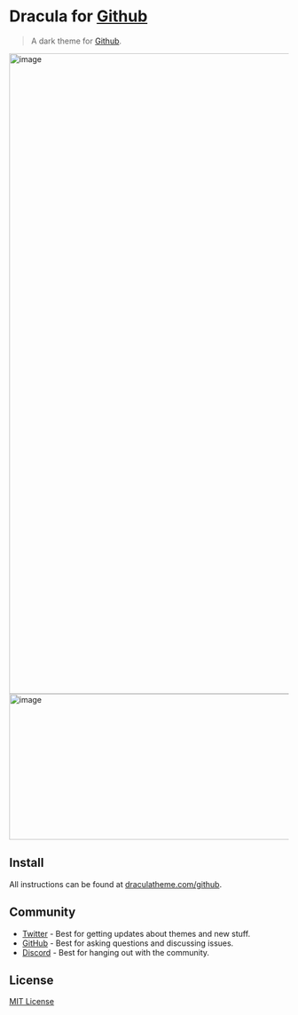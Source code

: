 # Dracula for [Github](https://github.com)

> A dark theme for [Github](https://github.com).

<img width="1900" height="1155" alt="image" src="https://github.com/user-attachments/assets/83d9db38-d477-4d9d-ab1d-6f1cf1151cc7" />


<img width="942" height="263" alt="image" src="https://github.com/user-attachments/assets/a538846f-0f19-4ff5-b21a-2e411dd44b23" />


## Install

All instructions can be found at [draculatheme.com/github](https://draculatheme.com/github).

## Community

- [Twitter](https://twitter.com/draculatheme) - Best for getting updates about themes and new stuff.
- [GitHub](https://github.com/dracula/dracula-theme/discussions) - Best for asking questions and
  discussing issues.
- [Discord](https://draculatheme.com/discord-invite) - Best for hanging out with the community.

## License

[MIT License](./LICENSE)
